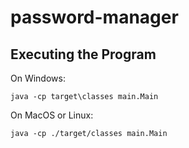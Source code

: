 # password-manager

## Executing the Program

On Windows:
```
java -cp target\classes main.Main
```

On MacOS or Linux:
```
java -cp ./target/classes main.Main
```
